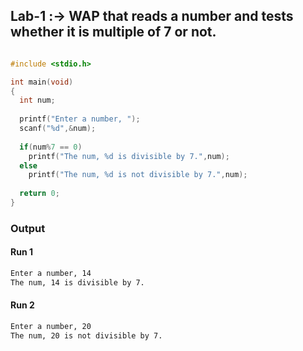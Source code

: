 ## Lab-1 :-> WAP that reads a number and tests whether it is multiple of 7 or not.

```c

#include <stdio.h>

int main(void)
{
  int num;
  
  printf("Enter a number, ");
  scanf("%d",&num);
  
  if(num%7 == 0)
    printf("The num, %d is divisible by 7.",num);
  else
    printf("The num, %d is not divisible by 7.",num);
  
  return 0;
}

```

### Output

#### Run 1
```bash
Enter a number, 14
The num, 14 is divisible by 7.
```
#### Run 2
```bash
Enter a number, 20
The num, 20 is not divisible by 7.
```
